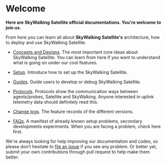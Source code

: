 # Welcome
**Here are SkyWalking Satellite official documentations. You're welcome to join us.**

From here you can learn all about **SkyWalking Satellite's** architecture, how to deploy and use SkyWalking Satellite.

- [Concepts and Designs](en/concepts-and-designs/README.md). The most important core ideas about SkyWalking Satellite. You can learn from here if you want to understand what is going on under our cool features.
- [Setup](en/setup/README.md). Introduce how to set up the SkyWalking Satellite.

- [Guides](en/guides/README.md). Guide users to develop or debug SkyWalking Satellite.

- [Protocols](https://github.com/apache/skywalking/tree/master/docs/en/protocols/README.md). Protocols show the communication ways between agents/probes, Satellite and SkyWalking. Anyone interested in uplink telemetry data should definitely read this.

- [Change logs](../CHANGES.md). The feature records of the different versions.

- [FAQs](en/FAQ/README.md). A manifest of already known setup problems, secondary developments experiments. When you are facing a problem, check here first.

We're always looking for help improving our documentation and codes, so please don’t hesitate to [file an issue](https://github.com/apache/skywalking/issues/new) 
if you see any problem. 
Or better yet, submit your own contributions through pull request to help make them better.

